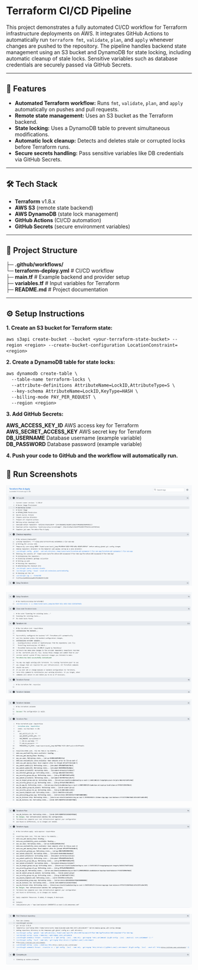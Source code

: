 # Terraform CI/CD Pipeline

This project demonstrates a fully automated CI/CD workflow for Terraform infrastructure deployments on AWS. It integrates GitHub Actions to automatically run `terraform fmt`, `validate`, `plan`, and `apply` whenever changes are pushed to the repository. The pipeline handles backend state management using an S3 bucket and DynamoDB for state locking, including automatic cleanup of stale locks. Sensitive variables such as database credentials are securely passed via GitHub Secrets.

---

## 🚀 Features

- **Automated Terraform workflow:** Runs `fmt`, `validate`, `plan`, and `apply` automatically on pushes and pull requests.  
- **Remote state management:** Uses an S3 bucket as the Terraform backend.  
- **State locking:** Uses a DynamoDB table to prevent simultaneous modifications.  
- **Automatic lock cleanup:** Detects and deletes stale or corrupted locks before Terraform runs.  
- **Secure secrets handling:** Pass sensitive variables like DB credentials via GitHub Secrets.  

---

## 🛠 Tech Stack

- **Terraform** v1.8.x  
- **AWS S3** (remote state backend)  
- **AWS DynamoDB** (state lock management)  
- **GitHub Actions** (CI/CD automation)  
- **GitHub Secrets** (secure environment variables)  

---

## 📂 Project Structure


├─ **.github/workflows/**  
 └─ **terraform-deploy.yml** # CI/CD workflow  
├─ **main.tf** # Example backend and provider setup  
├─ **variables.tf** # Input variables for Terraform  
├─ **README.md** # Project documentation  

---

## ⚙️ Setup Instructions

**1. Create an S3 bucket for Terraform state:**  

```
aws s3api create-bucket --bucket <your-terraform-state-bucket> --region <region> --create-bucket-configuration LocationConstraint=<region>
```

**2. Create a DynamoDB table for state locks:**

```
aws dynamodb create-table \
  --table-name terraform-locks \
  --attribute-definitions AttributeName=LockID,AttributeType=S \
  --key-schema AttributeName=LockID,KeyType=HASH \
  --billing-mode PAY_PER_REQUEST \
  --region <region>
```


**3. Add GitHub Secrets:**
 
**AWS_ACCESS_KEY_ID**	AWS access key for Terraform  
**AWS_SECRET_ACCESS_KEY**	AWS secret key for Terraform  
**DB_USERNAME**	Database username (example variable)  
**DB_PASSWORD**	Database password (example variable)  

**4. Push your code to GitHub and the workflow will automatically run.**



## **📸 Run Screenshots**

![Run 1](run-1.png)

![Run 2](run-2.png)

![Run 3](run-3.png)

![Run 4](run-4.png)

![Run 5](run-5.png)

